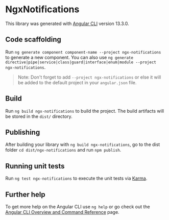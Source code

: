 # NgxNotifications

This library was generated with [Angular CLI](https://github.com/angular/angular-cli) version 13.3.0.

## Code scaffolding

Run `ng generate component component-name --project ngx-notifications` to generate a new component. You can also use `ng generate directive|pipe|service|class|guard|interface|enum|module --project ngx-notifications`.
> Note: Don't forget to add `--project ngx-notifications` or else it will be added to the default project in your `angular.json` file. 

## Build

Run `ng build ngx-notifications` to build the project. The build artifacts will be stored in the `dist/` directory.

## Publishing

After building your library with `ng build ngx-notifications`, go to the dist folder `cd dist/ngx-notifications` and run `npm publish`.

## Running unit tests

Run `ng test ngx-notifications` to execute the unit tests via [Karma](https://karma-runner.github.io).

## Further help

To get more help on the Angular CLI use `ng help` or go check out the [Angular CLI Overview and Command Reference](https://angular.io/cli) page.
